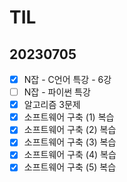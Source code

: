 # TIL

## 20230705

- [x]  N잡 - C언어 특강 - 6강
- [ ]  N잡 - 파이썬 특강
- [x]  알고리즘 3문제
- [x]  소프트웨어 구축 (1) 복습
- [x]  소프트웨어 구축 (2) 복습
- [x]  소프트웨어 구축 (3) 복습
- [x]  소프트웨어 구축 (4) 복습
- [x]  소프트웨어 구축 (5) 복습 
